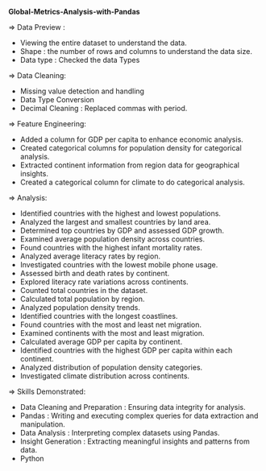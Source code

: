 
**Global-Metrics-Analysis-with-Pandas**

=> Data Preview :

- Viewing the entire dataset to understand the data.
- Shape : the number of rows and columns to understand the data size.
- Data type : Checked the data Types


=> Data Cleaning:

- Missing value detection and handling
- Data Type Conversion
- Decimal Cleaning : Replaced commas with period.


=> Feature Engineering:

- Added a column for GDP per capita to enhance economic analysis.
- Created categorical columns for population density for categorical analysis.
- Extracted continent information from region data for geographical insights.
- Created a categorical column for climate to do categorical analysis.


=> Analysis:

- Identified countries with the highest and lowest populations.
- Analyzed the largest and smallest countries by land area.
- Determined top countries by GDP and assessed GDP growth.
- Examined average population density across countries.
- Found countries with the highest infant mortality rates.
- Analyzed average literacy rates by region.
- Investigated countries with the lowest mobile phone usage.
- Assessed birth and death rates by continent.
- Explored literacy rate variations across continents.
- Counted total countries in the dataset.
- Calculated total population by region.
- Analyzed population density trends.
- Identified countries with the longest coastlines.
- Found countries with the most and least net migration.
- Examined continents with the most and least migration.
- Calculated average GDP per capita by continent.
- Identified countries with the highest GDP per capita within each continent.
- Analyzed distribution of population density categories.
- Investigated climate distribution across continents.


=> Skills Demonstrated:
- Data Cleaning and Preparation : Ensuring data integrity for analysis.
- Pandas : Writing and executing complex queries for data extraction and manipulation.
- Data Analysis : Interpreting complex datasets using Pandas.
- Insight Generation : Extracting meaningful insights and patterns from data.
- Python
